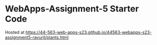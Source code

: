 # WebApps-Assignment-5 Starter Code
Hosted at https://44-563-web-apps-s23.github.io/44563-webapps-s23-assignment5-ravuril/plants.html
